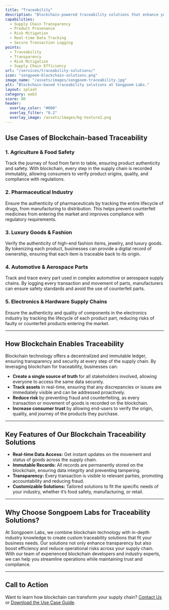 ```yaml
---
title: "Traceability"
description: "Blockchain-powered traceability solutions that enhance your supply chain."
capabilities:
  - Supply Chain Transparency
  - Product Provenance
  - Risk Mitigation
  - Real-time Data Tracking
  - Secure Transaction Logging
points:
  - Traceability
  - Transparency
  - Risk Mitigation
  - Supply Chain Efficiency
url: "/services/traceability-solutions/"
icon: "songpoem-blockchain-solutions.png"
image_name: "/assets/images/songpoem-traceability.jpg"
alt: "Blockchain-based traceability solutions at Songpoem Labs."
layout: splash
category: web3
score: 80
header:
  overlay_color: "#000"
  overlay_filter: "0.2"
  overlay_image: /assets/images/bg-texture2.png
---
```


## Use Cases of Blockchain-based Traceability

### 1. Agriculture & Food Safety
Track the journey of food from farm to table, ensuring product authenticity and safety. With blockchain, every step in the supply chain is recorded immutably, allowing consumers to verify product origins, quality, and compliance with regulations.

### 2. Pharmaceutical Industry
Ensure the authenticity of pharmaceuticals by tracking the entire lifecycle of drugs, from manufacturing to distribution. This helps prevent counterfeit medicines from entering the market and improves compliance with regulatory requirements.

### 3. Luxury Goods & Fashion
Verify the authenticity of high-end fashion items, jewelry, and luxury goods. By tokenizing each product, businesses can provide a digital record of ownership, ensuring that each item is traceable back to its origin.

### 4. Automotive & Aerospace Parts
Track and trace every part used in complex automotive or aerospace supply chains. By logging every transaction and movement of parts, manufacturers can ensure safety standards and avoid the use of counterfeit parts.

### 5. Electronics & Hardware Supply Chains
Ensure the authenticity and quality of components in the electronics industry by tracking the lifecycle of each product part, reducing risks of faulty or counterfeit products entering the market.

---

## How Blockchain Enables Traceability

Blockchain technology offers a decentralized and immutable ledger, ensuring transparency and security at every step of the supply chain. By leveraging blockchain for traceability, businesses can:

- **Create a single source of truth** for all stakeholders involved, allowing everyone to access the same data securely.
- **Track assets** in real-time, ensuring that any discrepancies or issues are immediately visible and can be addressed proactively.
- **Reduce risk** by preventing fraud and counterfeiting, as every transaction or movement of goods is recorded on the blockchain.
- **Increase consumer trust** by allowing end-users to verify the origin, quality, and journey of the products they purchase.

---

## Key Features of Our Blockchain Traceability Solutions

- **Real-time Data Access:** Get instant updates on the movement and status of goods across the supply chain.
- **Immutable Records:** All records are permanently stored on the blockchain, ensuring data integrity and preventing tampering.
- **Transparency:** Every transaction is visible to relevant parties, promoting accountability and reducing fraud.
- **Customizable Solutions:** Tailored solutions to fit the specific needs of your industry, whether it’s food safety, manufacturing, or retail.

---

## Why Choose Songpoem Labs for Traceability Solutions?

At Songpoem Labs, we combine blockchain technology with in-depth industry knowledge to create custom traceability solutions that fit your business needs. Our solutions not only enhance transparency but also boost efficiency and reduce operational risks across your supply chain. With our team of experienced blockchain developers and industry experts, we can help you streamline operations while maintaining trust and compliance.

---

## Call to Action

Want to learn how blockchain can transform your supply chain? [Contact Us](/contact) or [Download the Use Case Guide](/use-case-guide).
